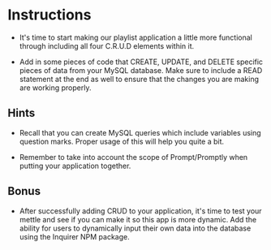 # Instructions

- It's time to start making our playlist application a little more functional through including all four C.R.U.D elements within it.

- Add in some pieces of code that CREATE, UPDATE, and DELETE specific pieces of data from your MySQL database. Make sure to include a READ statement at the end as well to ensure that the changes you are making are working properly.

## Hints

- Recall that you can create MySQL queries which include variables using question marks. Proper usage of this will help you quite a bit.

- Remember to take into account the scope of Prompt/Promptly when putting your application together.

## Bonus

- After successfully adding CRUD to your application, it's time to test your mettle and see if you can make it so this app is more dynamic. Add the ability for users to dynamically input their own data into the database using the Inquirer NPM package.
